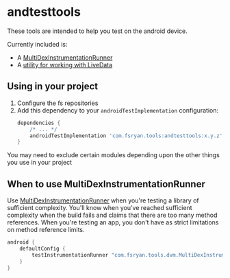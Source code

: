 # andtesttools

These tools are intended to help you test on the android device.

Currently included is:
* A [MultiDexInstrumentationRunner](src/main/java/com/fsryan/tools/dvm/MultiDexInstrumentationRunner.kt)
* A [utility for working with LiveData](src/main/java/com/fsryan/tools/dvm/arch/LiveDataUtil.kt)

## Using in your project
1. Configure the fs repositories
2. Add this dependency to your `androidTestImplementation` configuration:
    ```groovy
    dependencies {
        /* ... */
        androidTestImplementation 'com.fsryan.tools:andtesttools:x.y.z'
    }
    ```

You may need to exclude certain modules depending upon the other things you use in your project

## When to use MultiDexInstrumentationRunner
Use [MultiDexInstrumentationRunner](src/main/java/com/fsryan/tools/dvm/MultiDexInstrumentationRunner.kt) when you're testing a library of sufficient complexity. You'll know when you've reached sufficient complexity when the build fails and claims that there are too many method references. When you're testing an app, you don't have as strict limitations on method reference limits.

```groovy
android {
    defaultConfig {
        testInstrumentationRunner "com.fsryan.tools.dvm.MultiDexInstrumentationRunner"
    }
}
```
